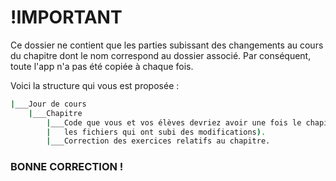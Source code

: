 # !IMPORTANT

Ce dossier ne contient que les parties subissant des changements au cours du chapitre dont le nom correspond au dossier
associé. Par conséquent, toute l'app n'a pas été copiée à chaque fois.

Voici la structure qui vous est proposée : 

````bash
|___Jour de cours  
    |___Chapitre
        |___Code que vous et vos élèves devriez avoir une fois le chapitre terminé (que ce soit tout le /src ou juste 
        |   les fichiers qui ont subi des modifications).
        |___Correction des exercices relatifs au chapitre.
````

### BONNE CORRECTION !